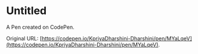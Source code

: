 # Untitled

A Pen created on CodePen.

Original URL: [https://codepen.io/KpriyaDharshini-Dharshini/pen/MYaLqeV](https://codepen.io/KpriyaDharshini-Dharshini/pen/MYaLqeV).

